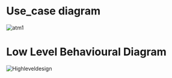 # Use_case diagram
![atm1](https://user-images.githubusercontent.com/62649824/153695859-fd36d6f3-0abd-4ba4-8155-a412ee1d8b55.png)

# Low Level Behavioural Diagram
![Highleveldesign](https://user-images.githubusercontent.com/62649824/153637880-d856bede-41f0-43b6-8a6f-28ad29d33bec.jpg)
